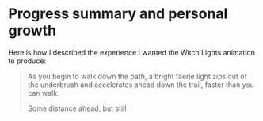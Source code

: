 # Progress summary and personal growth

Here is how I described the experience I wanted the Witch Lights animation to produce:

> As you begin to walk down the path, a bright faerie light zips out of the underbrush and accelerates ahead down the trail, faster than you can walk. 
> 
> Some distance ahead, but still 
